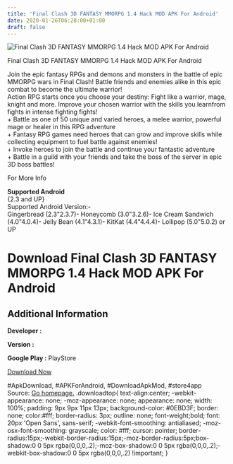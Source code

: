 ```yaml
---
title: 'Final Clash 3D FANTASY MMORPG 1.4 Hack MOD APK For Android'
date: 2020-01-26T06:28:00+01:00
draft: false
---
```


![Final Clash 3D FANTASY MMORPG 1.4 Hack MOD APK For Android](https://i0.wp.com/apkhome.net/wp-content/uploads/2017/06/Final-Clash-3D-FANTASY-MMORPG-1.4.png "Final Clash 3D FANTASY MMORPG 1.4 Hack MOD APK For Android")

  

Final Clash 3D FANTASY MMORPG 1.4 Hack MOD APK For Android

Join the epic fantasy RPGs and demons and monsters in the battle of epic MMORPG wars in Final Clash! Battle friends and enemies alike in this epic combat to become the ultimate warrior!  
Action RPG starts once you choose your destiny: Fight like a warrior, mage, knight and more. Improve your chosen warrior with the skills you learnfrom fights in intense fighting fights!  
\+ Battle as one of 50 unique and varied heroes, a melee warrior, powerful mage or healer in this RPG adventure  
\+ Fantasy RPG games need heroes that can grow and improve skills while collecting equipment to fuel battle against enemies!  
\+ Invoke heroes to join the battle and continue your fantastic adventure  
\+ Battle in a guild with your friends and take the boss of the server in epic 3D boss battles!

For More Info

**Supported Android**  
{2.3 and UP}  
Supported Android Version:-  
Gingerbread (2.3"2.3.7)- Honeycomb (3.0"3.2.6)- Ice Cream Sandwich (4.0"4.0.4)- Jelly Bean (4.1"4.3.1)- KitKat (4.4"4.4.4)- Lollipop (5.0"5.0.2) or UP

Download Final Clash 3D FANTASY MMORPG 1.4 Hack MOD APK For Android
===================================================================

Additional Information
----------------------

**Developer :**

**Version :**

**Google Play :** PlayStore

  

[Download Now](https://store4app.co/post/final-clash-3d-fantasy-mmorpg-1-4-hack-mod-apk-for-android_1573671621)

  
#ApkDownload, #APKForAndroid, #DownloadApkMod, #store4app  
Source: [Go homepage.](https://store4app.co/post/final-clash-3d-fantasy-mmorpg-1-4-hack-mod-apk-for-android_1573671621) .downloadtop{ text-align:center; -webkit-appearance: none; -moz-appearance: none; appearance: none; width: 100%; padding: 9px 9px 11px 13px; background-color: #0EBD3F; border: none; color:#fff; border-radius: 3px; outline: none; font-weight;bold; font: 20px 'Open Sans', sans-serif; -webkit-font-smoothing: antialiased; -moz-osx-font-smoothing: grayscale; color: #fff; cursor: pointer; border-radius:15px;-webkit-border-radius:15px;-moz-border-radius:5px;box-shadow:0 0 5px rgba(0,0,0,.2);-moz-box-shadow:0 0 5px rgba(0,0,0,.2);-webkit-box-shadow:0 0 5px rgba(0,0,0,.2) !important; }
